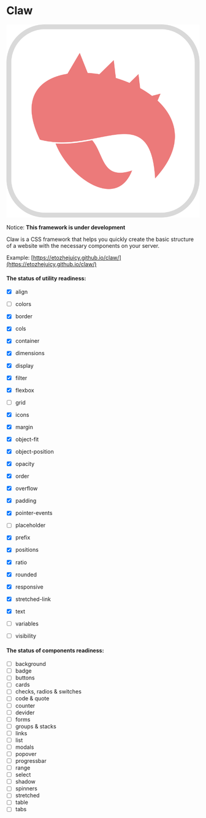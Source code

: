 # Claw

![logo](public/logo-min.svg)

Notice: **This framework is under development**

Claw is a CSS framework that helps you quickly create the basic structure of a website with the necessary components on your server.

Example: [https://etozhejuicy.github.io/claw/](https://etozhejuicy.github.io/claw/)

#### The status of utility readiness:

- [x]  align
- [ ]  colors
- [x]  border
- [x]  cols
- [x]  container
- [x]  dimensions
- [x]  display
- [x]  filter
- [x]  flexbox
- [ ]  grid
- [x]  icons
- [x]  margin
- [x]  object-fit
- [x]  object-position
- [x]  opacity
- [x]  order
- [x]  overflow
- [x]  padding
- [x]  pointer-events
- [ ]  placeholder
- [x]  prefix
- [x]  positions
- [x]  ratio
- [x]  rounded
- [x]  responsive
- [x]  stretched-link
- [x]  text
- [ ]  variables
- [ ]  visibility


#### The status of components readiness:

- [ ]  background
- [ ]  badge
- [ ]  buttons
- [ ]  cards
- [ ]  checks, radios & switches
- [ ]  code & quote
- [ ]  counter
- [ ]  devider
- [ ]  forms
- [ ]  groups & stacks
- [ ]  links
- [ ]  list
- [ ]  modals
- [ ]  popover
- [ ]  progressbar
- [ ]  range
- [ ]  select
- [ ]  shadow
- [ ]  spinners
- [ ]  stretched
- [ ]  table
- [ ]  tabs
